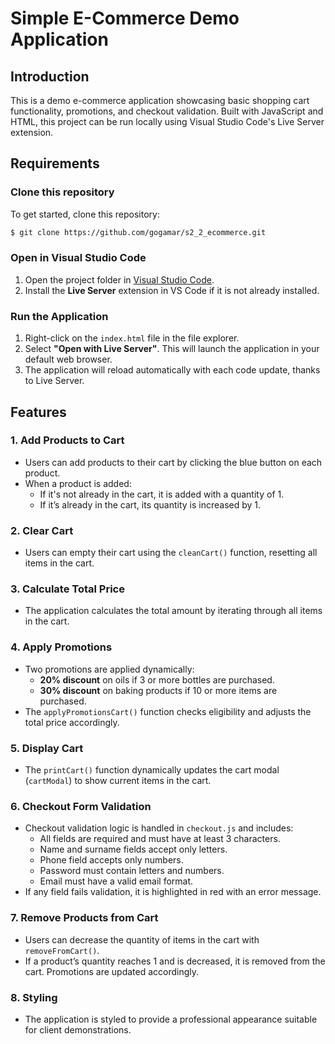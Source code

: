 # Simple E-Commerce Demo Application

## Introduction

This is a demo e-commerce application showcasing basic shopping cart functionality, promotions, and checkout validation. Built with JavaScript and HTML, this project can be run locally using Visual Studio Code's Live Server extension.

## Requirements

### Clone this repository

To get started, clone this repository:

```bash
$ git clone https://github.com/gogamar/s2_2_ecommerce.git
```

### Open in Visual Studio Code

1. Open the project folder in [Visual Studio Code](https://code.visualstudio.com/).
2. Install the **Live Server** extension in VS Code if it is not already installed.

### Run the Application

1. Right-click on the `index.html` file in the file explorer.
2. Select **"Open with Live Server"**. This will launch the application in your default web browser.
3. The application will reload automatically with each code update, thanks to Live Server.

## Features

### 1. **Add Products to Cart**

- Users can add products to their cart by clicking the blue button on each product.
- When a product is added:
  - If it's not already in the cart, it is added with a quantity of 1.
  - If it’s already in the cart, its quantity is increased by 1.

### 2. **Clear Cart**

- Users can empty their cart using the `cleanCart()` function, resetting all items in the cart.

### 3. **Calculate Total Price**

- The application calculates the total amount by iterating through all items in the cart.

### 4. **Apply Promotions**

- Two promotions are applied dynamically:
  - **20% discount** on oils if 3 or more bottles are purchased.
  - **30% discount** on baking products if 10 or more items are purchased.
- The `applyPromotionsCart()` function checks eligibility and adjusts the total price accordingly.

### 5. **Display Cart**

- The `printCart()` function dynamically updates the cart modal (`cartModal`) to show current items in the cart.

### 6. **Checkout Form Validation**

- Checkout validation logic is handled in `checkout.js` and includes:
  - All fields are required and must have at least 3 characters.
  - Name and surname fields accept only letters.
  - Phone field accepts only numbers.
  - Password must contain letters and numbers.
  - Email must have a valid email format.
- If any field fails validation, it is highlighted in red with an error message.

### 7. **Remove Products from Cart**

- Users can decrease the quantity of items in the cart with `removeFromCart()`.
- If a product’s quantity reaches 1 and is decreased, it is removed from the cart. Promotions are updated accordingly.

### 8. **Styling**

- The application is styled to provide a professional appearance suitable for client demonstrations.
